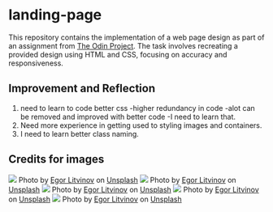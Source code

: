 # landing-page
This repository contains the implementation of a web page design as part of an assignment from [The Odin Project](https://www.theodinproject.com/lessons/foundations-landing-page). The task involves recreating a provided design using HTML and CSS, focusing on accuracy and responsiveness.


## Improvement and Reflection

1. need to learn to code better css -higher redundancy in code -alot can be removed and improved with better code -I need to learn that.
2. Need more experience in getting used to styling images and containers.
3. I need to learn better class naming.


## Credits for images
      
<img src="./images/egor-litvinov-Bpi5JBsyNjg-unsplash.jpg">
Photo by <a href="https://unsplash.com/@litvinov?utm_content=creditCopyText&utm_medium=referral&utm_source=unsplash">Egor Litvinov</a> on <a href="https://unsplash.com/photos/a-close-up-of-a-flower-with-a-blurry-background-Bpi5JBsyNjg?utm_content=creditCopyText&utm_medium=referral&utm_source=unsplash">Unsplash</a>

<img src="./images/egor-litvinov-VYu3zNM6FxY-unsplash.jpg">
Photo by <a href="https://unsplash.com/@litvinov?utm_content=creditCopyText&utm_medium=referral&utm_source=unsplash">Egor Litvinov</a> on <a href="https://unsplash.com/photos/a-blurry-photo-of-a-bunch-of-flowers-VYu3zNM6FxY?utm_content=creditCopyText&utm_medium=referral&utm_source=unsplash">Unsplash</a>

<img src="./images/egor-litvinov-f9UAjeJ8Rzc-unsplash.jpg">
Photo by <a href="https://unsplash.com/@litvinov?utm_content=creditCopyText&utm_medium=referral&utm_source=unsplash">Egor Litvinov</a> on <a href="https://unsplash.com/photos/a-flower-that-is-in-the-middle-of-a-picture-f9UAjeJ8Rzc?utm_content=creditCopyText&utm_medium=referral&utm_source=unsplash">Unsplash</a>

<img src="./images/egor-litvinov-h9KUPkrOrYI-unsplash.jpg">
Photo by <a href="https://unsplash.com/@litvinov?utm_content=creditCopyText&utm_medium=referral&utm_source=unsplash">Egor Litvinov</a> on <a href="https://unsplash.com/photos/a-bunch-of-flowers-that-are-in-the-air-h9KUPkrOrYI?utm_content=creditCopyText&utm_medium=referral&utm_source=unsplash">Unsplash</a>
      
<img src="./images/egor-litvinov-dZM6U8c_4sU-unsplash.jpg">
Photo by <a href="https://unsplash.com/@litvinov?utm_content=creditCopyText&utm_medium=referral&utm_source=unsplash">Egor Litvinov</a> on <a href="https://unsplash.com/photos/a-blurry-photo-of-a-flower-in-a-vase-dZM6U8c_4sU?utm_content=creditCopyText&utm_medium=referral&utm_source=unsplash">Unsplash</a>
      
